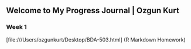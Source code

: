 ## Welcome to My Progress Journal | Ozgun Kurt

### Week 1

[file:///Users/ozgunkurt/Desktop/BDA-503.html] (R Markdown Homework)


